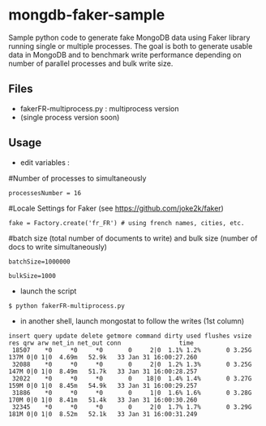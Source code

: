 # mongdb-faker-sample
Sample python code to generate fake MongoDB data using Faker library running single or multiple processes. The goal is both to generate usable data in MongoDB and to benchmark write performance depending on number of parallel processes and bulk write size.

Files
-----

- fakerFR-multiprocess.py : multiprocess version
- (single process version soon)

Usage
----

- edit variables :

#Number of processes to simultaneously

``processesNumber = 16``

#Locale Settings for Faker (see https://github.com/joke2k/faker)

``fake = Factory.create('fr_FR') # using french names, cities, etc.``

#batch size (total number of documents to write) and bulk size (number of docs to write simultaneously)

``batchSize=1000000``

``bulkSize=1000``

- launch the script

``$ python fakerFR-multiprocess.py``

- in another shell, launch mongostat to follow the writes (1st column)

```
insert query update delete getmore command dirty used flushes vsize  res qrw arw net_in net_out conn                time
 18507    *0     *0     *0       0     2|0  1.1% 1.2%       0 3.25G 137M 0|0 1|0  4.69m   52.9k   33 Jan 31 16:00:27.260
 32088    *0     *0     *0       0     2|0  1.2% 1.3%       0 3.25G 147M 0|0 1|0  8.49m   51.7k   33 Jan 31 16:00:28.257
 32022    *0     *0     *0       0    18|0  1.4% 1.4%       0 3.27G 159M 0|0 1|0  8.45m   54.9k   33 Jan 31 16:00:29.257
 31886    *0     *0     *0       0     1|0  1.6% 1.6%       0 3.28G 170M 0|0 1|0  8.41m   51.4k   33 Jan 31 16:00:30.260
 32345    *0     *0     *0       0     2|0  1.7% 1.7%       0 3.29G 181M 0|0 1|0  8.52m   52.1k   33 Jan 31 16:00:31.249
```

